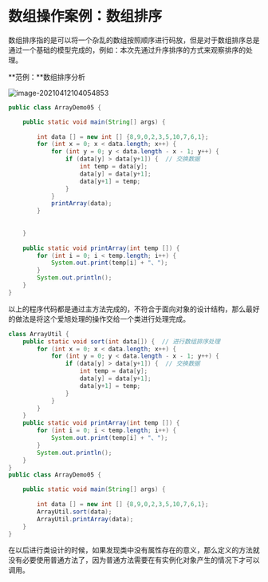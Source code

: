 # 数组操作案例：数组排序

​		数组排序指的是可以将一个杂乱的数组按照顺序进行码放，但是对于数组排序总是通过一个基础的模型完成的，例如：本次先通过升序排序的方式来观察排序的处理。

**范例：**数组排序分析

![image-20210412104054853](https://gitee.com/yu_chao_ping/typora/raw/master/images/image-20210412104054853.png)

```java
public class ArrayDemo05 {

	public static void main(String[] args) {
		
		int data [] = new int [] {8,9,0,2,3,5,10,7,6,1};
		for (int x = 0; x < data.length; x++) {
			for (int y = 0; y < data.length - x - 1; y++) {
				if (data[y] > data[y+1]) {  // 交换数据
					int temp = data[y];
					data[y] = data[y+1];
					data[y+1] = temp;
				}
			}
			printArray(data);
		}
		
		
	}
	
	public static void printArray(int temp []) {
		for (int i = 0; i < temp.length; i++) {
			System.out.print(temp[i] + "、");
		}
		System.out.println();
	}
}

```

​		以上的程序代码都是通过主方法完成的，不符合于面向对象的设计结构，那么最好的做法是将这个爱旭处理的操作交给一个类进行处理完成。

```java
class ArrayUtil {
	public static void sort(int data[]) {  // 进行数组排序处理
		for (int x = 0; x < data.length; x++) {
			for (int y = 0; y < data.length - x - 1; y++) {
				if (data[y] > data[y+1]) {  // 交换数据
					int temp = data[y];
					data[y] = data[y+1];
					data[y+1] = temp;
				}
			}
		}
	}
	public static void printArray(int temp []) {
		for (int i = 0; i < temp.length; i++) {
			System.out.print(temp[i] + "、");
		}
		System.out.println();
	}
}
public class ArrayDemo05 {

	public static void main(String[] args) {
		
		int data [] = new int [] {8,9,0,2,3,5,10,7,6,1};
		ArrayUtil.sort(data);
		ArrayUtil.printArray(data);
	}
}

```

​		在以后进行类设计的时候，如果发现类中没有属性存在的意义，那么定义的方法就没有必要使用普通方法了，因为普通方法需要在有实例化对象产生的情况下才可以调用。

